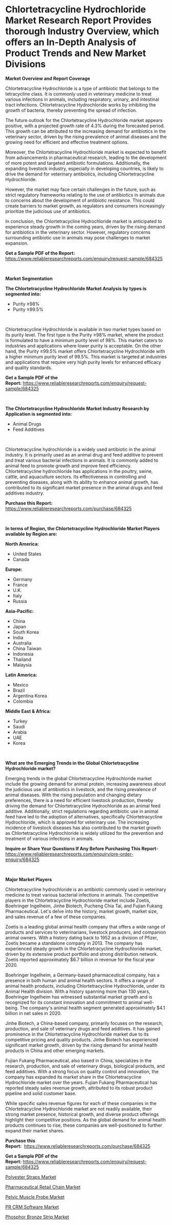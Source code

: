 <p><h1>Chlortetracycline Hydrochloride Market Research Report Provides thorough Industry Overview, which offers an In-Depth Analysis of Product Trends and New Market Divisions</h1></p><p><strong>Market Overview and Report Coverage</strong></p>
<p><p>Chlortetracycline Hydrochloride is a type of antibiotic that belongs to the tetracycline class. It is commonly used in veterinary medicine to treat various infections in animals, including respiratory, urinary, and intestinal tract infections. Chlortetracycline Hydrochloride works by inhibiting the growth of bacteria, thereby preventing the spread of infection.</p><p>The future outlook for the Chlortetracycline Hydrochloride market appears positive, with a projected growth rate of 4.3% during the forecasted period. This growth can be attributed to the increasing demand for antibiotics in the veterinary sector, driven by the rising prevalence of animal diseases and the growing need for efficient and effective treatment options.</p><p>Moreover, the Chlortetracycline Hydrochloride market is expected to benefit from advancements in pharmaceutical research, leading to the development of more potent and targeted antibiotic formulations. Additionally, the expanding livestock industry, especially in developing countries, is likely to drive the demand for veterinary antibiotics, including Chlortetracycline Hydrochloride.</p><p>However, the market may face certain challenges in the future, such as strict regulatory frameworks relating to the use of antibiotics in animals due to concerns about the development of antibiotic resistance. This could create barriers to market growth, as regulators and consumers increasingly prioritize the judicious use of antibiotics.</p><p>In conclusion, the Chlortetracycline Hydrochloride market is anticipated to experience steady growth in the coming years, driven by the rising demand for antibiotics in the veterinary sector. However, regulatory concerns surrounding antibiotic use in animals may pose challenges to market expansion.</p></p>
<p><strong>Get a Sample PDF of the Report:</strong> <a href="https://www.reliableresearchreports.com/enquiry/request-sample/684325">https://www.reliableresearchreports.com/enquiry/request-sample/684325</a></p>
<p>&nbsp;</p>
<p><strong>Market Segmentation</strong></p>
<p><strong>The Chlortetracycline Hydrochloride Market Analysis by types is segmented into:</strong></p>
<p><ul><li>Purity ≥98%</li><li>Purity ≥99.5%</li></ul></p>
<p>&nbsp;</p>
<p><p>Chlortetracycline Hydrochloride is available in two market types based on its purity level. The first type is the Purity ≥98% market, where the product is formulated to have a minimum purity level of 98%. This market caters to industries and applications where lower purity is acceptable. On the other hand, the Purity ≥99.5% market offers Chlortetracycline Hydrochloride with a higher minimum purity level of 99.5%. This market is targeted at industries and applications that require very high purity levels for enhanced efficacy and quality standards.</p></p>
<p><strong>Get a Sample PDF of the Report:</strong>&nbsp;<a href="https://www.reliableresearchreports.com/enquiry/request-sample/684325">https://www.reliableresearchreports.com/enquiry/request-sample/684325</a></p>
<p>&nbsp;</p>
<p><strong>The Chlortetracycline Hydrochloride Market Industry Research by Application is segmented into:</strong></p>
<p><ul><li>Animal Drugs</li><li>Feed Additives</li></ul></p>
<p>&nbsp;</p>
<p><p>Chlortetracycline hydrochloride is a widely used antibiotic in the animal industry. It is primarily used as an animal drug and feed additive to prevent and treat various bacterial infections in animals. It is commonly added to animal feed to promote growth and improve feed efficiency. Chlortetracycline hydrochloride has applications in the poultry, swine, cattle, and aquaculture sectors. Its effectiveness in controlling and preventing diseases, along with its ability to enhance animal growth, has contributed to its significant market presence in the animal drugs and feed additives industry.</p></p>
<p><strong>Purchase this Report:</strong>&nbsp; <a href="https://www.reliableresearchreports.com/purchase/684325">https://www.reliableresearchreports.com/purchase/684325</a></p>
<p>&nbsp;</p>
<p><strong>In terms of Region, the Chlortetracycline Hydrochloride Market Players available by Region are:</strong></p>
<p>
    <p> <strong> North America: </strong>
        <ul>
            <li>United States</li>
            <li>Canada</li>
        </ul>
        </p> 
    <p> <strong> Europe: </strong>
        <ul>
            <li>Germany</li>
            <li>France</li>
            <li>U.K.</li>
            <li>Italy</li>
            <li>Russia</li>
        </ul>
        </p> 
    <p> <strong> Asia-Pacific: </strong>
        <ul>
            <li>China</li>
            <li>Japan</li>
            <li>South Korea</li>
            <li>India</li>
            <li>Australia</li>
            <li>China Taiwan</li>
            <li>Indonesia</li>
            <li>Thailand</li>
            <li>Malaysia</li>
        </ul>
        </p> 
    <p> <strong> Latin America: </strong>
        <ul>
            <li>Mexico</li>
            <li>Brazil</li>
            <li>Argentina Korea</li>
            <li>Colombia</li>
        </ul>
        </p> 
    <p> <strong> Middle East & Africa: </strong>
        <ul>
            <li>Turkey</li>
            <li>Saudi</li>
            <li>Arabia</li>
            <li>UAE</li>
            <li>Korea</li>
        </ul>
    </p>
    </p>
<p>&nbsp;</p>
<p><strong>What are the Emerging Trends in the Global Chlortetracycline Hydrochloride market?</strong></p>
<p><p>Emerging trends in the global Chlortetracycline Hydrochloride market include the growing demand for animal protein, increasing awareness about the judicious use of antibiotics in livestock, and the rising prevalence of animal diseases. With the rising population and changing dietary preferences, there is a need for efficient livestock production, thereby driving the demand for Chlortetracycline Hydrochloride as an animal feed additive. Additionally, strict regulations regarding antibiotic use in animal feed have led to the adoption of alternatives, specifically Chlortetracycline Hydrochloride, which is approved for veterinary use. The increasing incidence of livestock diseases has also contributed to the market growth as Chlortetracycline Hydrochloride is widely utilized for the prevention and treatment of various infections in animals.</p></p>
<p><strong>Inquire or Share Your Questions If Any Before Purchasing This Report</strong>- <a href="https://www.reliableresearchreports.com/enquiry/pre-order-enquiry/684325">https://www.reliableresearchreports.com/enquiry/pre-order-enquiry/684325</a></p>
<p>&nbsp;</p>
<p><strong>Major Market Players</strong></p>
<p><p>Chlortetracycline hydrochloride is an antibiotic commonly used in veterinary medicine to treat various bacterial infections in animals. The competitive players in the Chlortetracycline Hydrochloride market include Zoetis, Boehringer Ingelheim, Jinhe Biotech, Pucheng Chia Tai, and Fujian Fukang Pharmaceutical. Let's delve into the history, market growth, market size, and sales revenue of a few of these companies.</p><p>Zoetis is a leading global animal health company that offers a wide range of products and services to veterinarians, livestock producers, and companion animal owners. With a history dating back to 1952 as a division of Pfizer, Zoetis became a standalone company in 2013. The company has experienced steady growth in the Chlortetracycline Hydrochloride market, driven by its extensive product portfolio and strong distribution network. Zoetis reported approximately $6.7 billion in revenue for the fiscal year 2020.</p><p>Boehringer Ingelheim, a Germany-based pharmaceutical company, has a presence in both human and animal health sectors. It offers a range of animal health products, including Chlortetracycline Hydrochloride, under its Animal Health division. With a history spanning more than 130 years, Boehringer Ingelheim has witnessed substantial market growth and is recognized for its constant innovation and commitment to animal well-being. The company's animal health segment generated approximately $4.1 billion in net sales in 2020.</p><p>Jinhe Biotech, a China-based company, primarily focuses on the research, production, and sale of veterinary drugs and feed additives. It has gained prominence in the Chlortetracycline Hydrochloride market due to its competitive pricing and quality products. Jinhe Biotech has experienced significant market growth, driven by the rising demand for animal health products in China and other emerging markets.</p><p>Fujian Fukang Pharmaceutical, also based in China, specializes in the research, production, and sale of veterinary drugs, biological products, and feed additives. With a strong focus on quality control and innovation, the company has expanded its market share in the Chlortetracycline Hydrochloride market over the years. Fujian Fukang Pharmaceutical has reported steady sales revenue growth, attributed to its robust product pipeline and solid customer base.</p><p>While specific sales revenue figures for each of these companies in the Chlortetracycline Hydrochloride market are not readily available, their strong market presence, historical growth, and diverse product offerings highlight their competitive positions. As the global demand for animal health products continues to rise, these companies are well-positioned to further expand their market shares.</p></p>
<p><strong>Purchase this Report:</strong>&nbsp;&nbsp;<a href="https://www.reliableresearchreports.com/purchase/684325">https://www.reliableresearchreports.com/purchase/684325</a></p>
<p></p>
<p><strong>Get a Sample PDF of the Report:</strong>&nbsp;<a href="https://www.reliableresearchreports.com/enquiry/request-sample/684325">https://www.reliableresearchreports.com/enquiry/request-sample/684325</a></p>
<p><p><a href="https://medium.com/@sigridrobel/polyester-straps-market-analysis-and-sze-forecasted-for-period-from-2023-to-2030-8cd3d4ae1a5d">Polyester Straps Market</a></p><p><a href="https://medium.com/@cleogerhold/pharmaceutical-retail-chain-market-exploring-market-share-market-trends-and-future-growth-08dc536c4dac">Pharmaceutical Retail Chain Market</a></p><p><a href="https://medium.com/@torreyjones2023/pelvic-muscle-probe-market-trends-forecast-and-competitive-analysis-to-2030-db0b76f0de3d">Pelvic Muscle Probe Market</a></p><p><a href="https://medium.com/@taniawisozk2023/pr-crm-software-market-insights-into-market-cagr-market-trends-and-growth-strategies-15592584db2a">PR CRM Software Market</a></p><p><a href="https://medium.com/@efrainhaley/decoding-phosphor-bronze-strip-market-metrics-market-share-trends-and-growth-patterns-e3a55b0108dc">Phosphor Bronze Strip Market</a></p></p>